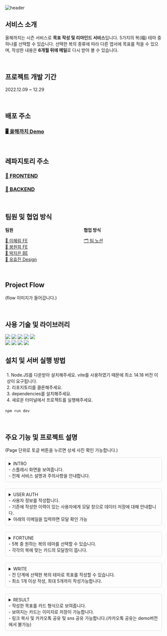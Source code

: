 ![header](https://capsule-render.vercel.app/api?type=waving&color=auto&height=300&section=header&text=올해까치&fontSize=60&animation=fadeIn&fontAlignY=38&descAlignY=51&descAlign=50)

## **서비스 소개**

올해까치는 시즌 서비스로 **목표 작성 및 리마인드 서비스**입니다.
5가지의 복(福) 테마 중 하나를 선택할 수 있습니다.
선택한 복의 종류에 따라 다른 엽서에 목표를 적을 수 있으며,
작성한 내용은 **6개월 뒤에 메일**로 다시 받아 볼 수 있습니다.

<br>

## **프로젝트 개발 기간**

2022.12.09 ~ 12.29

<br>

## **배포 주소**

### [🖥️ 올해까치 Demo](https://thisyearkkachi-demo.netlify.app/)

<br>

## **레파지토리 주소**

### [📍 FRONTEND](https://github.com/hrimwk/until-this-year)<br>

### [📍 BACKEND](https://github.com/JJieunn/until-this-year)

<br>

## **팀원 및 협업 방식**

<div style="display:flex;gap:30%;">
<div>
<b>팀원</b>

[📕 이혜림 FE](https://github.com/hrimwk) <br>
[📙 봉원희 FE](https://github.com/2021bong) <br>
[📗 박지은 BE](https://github.com/JJieunn) <br>
[📘 유효진 Design](mailto:dbgywls11111@gmail.com)

</div>
<div>
<b>협업 방식</b>

[🗂️ 팀 노션](https://www.notion.so/308bcbf7e4c740c6ac224f99e6c81989)

</div>
</div>
<br />

## **Project Flow**

(flow 이미지가 들어갑니다.)

<br />

## **사용 기술 및 라이브러리**

<img src="https://img.shields.io/badge/Typescript-3178C6?style=flat&logo=Typescript&logoColor=white" />
<img src="https://img.shields.io/badge/React-61DAFB?style=flat&logo=React&logoColor=white" />
<img src="https://img.shields.io/badge/styled_components-DB7093?style=flat&logo=styled-components&logoColor=white" />
<img src="https://img.shields.io/badge/recoil-2962ff?style=flat&&" />
<img src="https://img.shields.io/badge/Axios-5A29E4?style=flat&logo=Axios&logoColor=white" /><br/>
<img src="https://img.shields.io/badge/react_share-eeeeee?style=flat&" />
<img src="https://img.shields.io/badge/react_progressive_graceful_image-eeeeee?style=flat&" />
<img src="https://img.shields.io/badge/ html_to_image-eeeeee?style=flat&" />
<img src="https://img.shields.io/badge/swiper-eeeeee?style=flat&" />

<br />

## **설치 및 서버 실행 방법**

<div style="padding:5px;">
1. Node.JS를 다운받아 설치해주세요. vite를 사용하였기 때문에 최소 14.18 버전 이상이 요구됩니다. <br>
2. 리포지토리를 클론해주세요. <br>
3. dependencies를 설치해주세요. <br>
4. 새로운 터미널에서 프로젝트를 실행해주세요.
</div>

```
npm run dev
```

<br />

## **주요 기능 및 프로젝트 설명**

(Page 단위로 토글 버튼을 누르면 상세 사진 확인 가능합니다.)

<details style="margin-bottom:10px">
<summary style="border:1px solid #ddd;padding:10px;border-radius:5px;margin-bottom:10px;"> INTRO <br>
- 스플레시 화면을 보여줍니다. <br>
- 전체 서비스 설명과 주의사항을 안내합니다.
</summary>
<div style='display: flex'>
<img src='https://user-images.githubusercontent.com/49029756/216808406-00015598-0c14-483e-be4c-9d1da68d5c7f.png' alt='Splash' width='45%' style='margin-right:10px'/>
<img src='https://user-images.githubusercontent.com/49029756/216808369-f780ac21-aa9e-46af-a2fa-c3583f0e5271.png' alt='Intro' width='45%'/>
</div>
</details>

<details style="margin-bottom:10px">
<summary style="border:1px solid #ddd;padding:10px;border-radius:5px;margin-bottom:10px;">USER AUTH <br>
- 사용자 정보를 작성합니다.<br>
- 기존에 작성한 이력이 있는 사용자에게 모달 창으로 데이터 저장에 대해 안내합니다.
<details>
<summary>아래의 이메일을 입력하면 모달 확인 가능</summary>
test@email.com
test2@email.com
this.year.kkachi@email.com
</details>
</summary>

<div style='display: flex'>
<img src='https://user-images.githubusercontent.com/49029756/216808372-18c5f333-8bcd-4569-917c-aca9380742a0.png' alt='UserAuth' width='45%' style='margin-right:10px'/>
<img src='https://user-images.githubusercontent.com/49029756/216808777-ab201424-76aa-4021-b217-8dade909c5c5.png' alt='UserModal' width='45%'/>
</div>
</details>

<details style="margin-bottom:10px">
<summary style="border:1px solid #ddd;padding:10px;border-radius:5px;margin-bottom:10px;">FORTUNE <br>
- 5복 중 원하는 복의 테마를 선택할 수 있습니다.<br>
- 각각의 복에 맞는 카드의 모달창이 뜹니다.
</summary>
<div style='display: flex'>
<img src='https://user-images.githubusercontent.com/49029756/216808373-1696da71-f8d0-49c1-b3c1-3f4314e53552.png' alt='FortuneList' width='45%' style='margin-right:10px'/>
<img src='https://user-images.githubusercontent.com/49029756/216808374-9666d05a-616f-49f3-927e-d187a3fa0867.png' alt='FortuneModal' width='45%'/>
</div>
</details>

<details style="margin-bottom:10px">
<summary style="border:1px solid #ddd;padding:10px;border-radius:5px;margin-bottom:10px;">WRITE <br>
- 전 단계에 선택한 복의 테마로 목표를 작성할 수 있습니다. <br>
- 최소 1개 이상 작성, 최대 5개까지 작성가능합니다.
</summary>
<div>
<img src='https://user-images.githubusercontent.com/49029756/216808375-bf8da33e-e640-40e6-a3af-d9cf38a93d3c.png' alt='Write' width='45%'/>
</div>
</details>

<details style="margin-bottom:10px">
<summary style="border:1px solid #ddd;padding:10px;border-radius:5px;margin-bottom:10px;">RESULT <br>
- 작성한 목표를 카드 형식으로 보여줍니다. <br>
- 보여지는 카드는 이미지로 저장이 가능합니다. <br>
- 링크 복사 및 카카오톡 공유 및 sns 공유 가능합니다.(카카오톡 공유는 demo버전에서 불가능)
</summary>
<div style='display: flex'>
<img src='https://user-images.githubusercontent.com/49029756/216808680-4a0bb547-a643-4165-8e33-1c00b51cbec8.png' alt='ResultFront' width='45%' style='margin-right:10px'/>
<img src='https://user-images.githubusercontent.com/49029756/216808377-bc438e06-1772-4f79-8dcd-4cf3b1366f5c.png' alt='ResultBack' width='45%'/>
</div>
</details>
